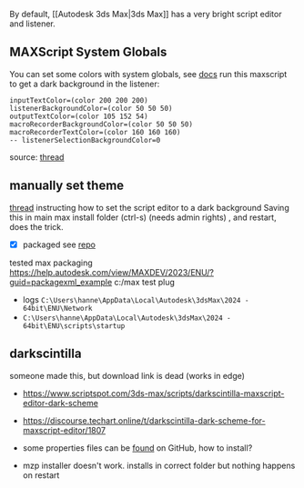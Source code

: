 By default, [[Autodesk 3ds Max|3ds Max]] has a very bright script editor and listener.

## MAXScript System Globals
You can set some colors with system globals, see [docs](https://help.autodesk.com/view/3DSMAX/2020/ENU/?guid=GUID-D5E7028F-51A9-4B64-B71E-C8C694136089)
run this maxscript to get a dark background in the listener:
```maxscript
inputTextColor=(color 200 200 200)
listenerBackgroundColor=(color 50 50 50)
outputTextColor=(color 105 152 54)
macroRecorderBackgroundColor=(color 50 50 50)
macroRecorderTextColor=(color 160 160 160)
-- listenerSelectionBackgroundColor=0
```
source: [thread](https://forums.autodesk.com/t5/3ds-max-ideas/listener-window-background-color/idi-p/7653908)

## manually set theme
[thread](https://forums.cgsociety.org/t/change-background-color-in-maxscript-editor/1223336) instructing how to set the script editor to a dark background 
Saving this in main max install folder (ctrl-s) (needs admin rights) , and restart, does the trick.
- [x] packaged see [repo](https://github.com/hannesdelbeke/dark-listener-max)

tested max packaging
https://help.autodesk.com/view/MAXDEV/2023/ENU/?guid=packagexml_example
c:/max test plug
- logs `C:\Users\hanne\AppData\Local\Autodesk\3dsMax\2024 - 64bit\ENU\Network`
- `C:\Users\hanne\AppData\Local\Autodesk\3dsMax\2024 - 64bit\ENU\scripts\startup`

## darkscintilla
someone made this, but download link is dead (works in edge)
- https://www.scriptspot.com/3ds-max/scripts/darkscintilla-maxscript-editor-dark-scheme
- https://discourse.techart.online/t/darkscintilla-dark-scheme-for-maxscript-editor/1807

- some properties files can be [found](https://github.com/MerlinEl/Micra/blob/37e40f9d061d53ad81333134f4a75096b4395600/Micra4/App/Maxscript_Settings/dark/MXS_EditorUser.properties) on GitHub, how to install?
- mzp installer doesn't work. installs in correct folder but nothing happens on restart

